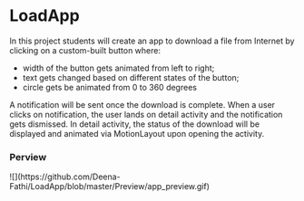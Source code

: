 # LoadApp

In this project students will create an app to download a file from Internet by clicking on a custom-built button where:
 - width of the button gets animated from left to right;
 - text gets changed based on different states of the button;
 - circle gets be animated from 0 to 360 degrees

A notification will be sent once the download is complete. 
When a user clicks on notification, the user lands on detail activity and the notification gets dismissed. 
In detail activity, the status of the download will be displayed and animated via MotionLayout upon opening the activity.


### Perview

<p align = "left">
![](https://github.com/Deena-Fathi/LoadApp/blob/master/Preview/app_preview.gif)
</p>
